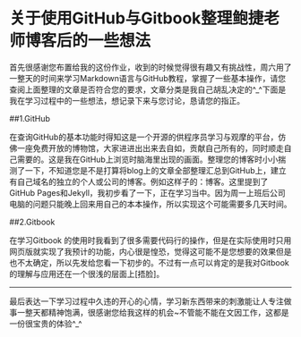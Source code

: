 # 关于使用GitHub与Gitbook整理鲍捷老师博客后的一些想法

首先很感谢您布置给我的这份作业，收到的时候觉得很有趣又有挑战性，周六用了一整天的时间来学习Markdown语言与GitHub教程，掌握了一些基本操作，请您查阅上面整理的文章是否符合您的要求，文章分类是我自己胡乱决定的^_^下面是我在学习过程中的一些想法，想记录下来与您讨论，恳请您的指正。

##1.GitHub

在查询GitHub的基本功能时得知这是一个开源的供程序员学习与观摩的平台，仿佛一座免费开放的博物馆，大家进进出出来去自如，贡献自己所有的，同时顺走自己需要的。这是我在GitHub上浏览时脑海里出现的画面。整理您的博客时小小揣测了一下，不知道您是不是打算将blog上的文章全部整理汇总到GitHub上，建立有自己域名的独立的个人或公司的博客。例如这样子的：博客。这里提到了GitHub Pages和Jekyll，我初步看了一下，正在学习当中。因为周一上班后公司电脑的问题只能晚上回来用自己的本本操作，所以实现这个可能需要多几天时间。

##2.Gitbook

在学习Gitbook 的使用时我看到了很多需要代码行的操作，但是在实际使用时只用网页版就实现了我预计的功能，内心很是惶恐，觉得这可能不是您想要的效果但是也不太确定，所以先发给您看一下初步的。不过有一点可以肯定的是我对Gitbook 的理解与应用还在一个很浅的层面上[捂脸]。

***

最后表达一下学习过程中久违的开心的心情，学习新东西带来的刺激能让人专注做事一整天都精神饱满，很感谢您给我这样的机会~不管能不能在文因工作，这都是一份很宝贵的体验^_^



